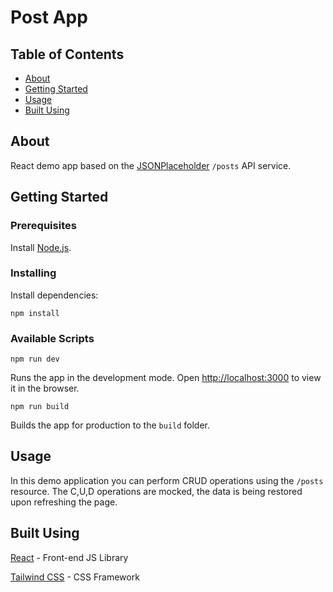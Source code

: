 # Post App

## Table of Contents

-   [About](#about)
-   [Getting Started](#getting_started)
-   [Usage](#usage)
-   [Built Using](#built_using)

## About <a name = "about"></a>

React demo app based on the [JSONPlaceholder](https://jsonplaceholder.typicode.com/) `/posts` API service.

## Getting Started <a name = "getting_started"></a>

### Prerequisites

Install [Node.js](https://nodejs.org/en/).

### Installing

Install dependencies:

```
npm install
```

### Available Scripts

```
npm run dev
```

Runs the app in the development mode. Open [http://localhost:3000](http://localhost:3000) to view it in the browser.

```
npm run build
```

Builds the app for production to the `build` folder.

## Usage <a name = "usage"></a>

In this demo application you can perform CRUD operations using the `/posts` resource. The C,U,D operations are mocked, the data is being restored upon refreshing the page.

## Built Using <a name = "built_using"></a>

[React](https://reactjs.org/) - Front-end JS Library

[Tailwind CSS](https://tailwindcss.com/) - CSS Framework
